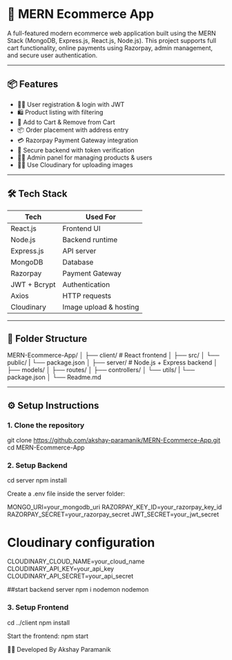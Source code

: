 # 🛒 MERN Ecommerce App

A full-featured modern ecommerce web application built using the MERN Stack (MongoDB, Express.js, React.js, Node.js). This project supports full cart functionality, online payments using Razorpay, admin management, and secure user authentication.

---

## 📦 Features

- 🧑‍💻 User registration & login with JWT
- 🛍️ Product listing with filtering
- 🛒 Add to Cart & Remove from Cart
- 📦 Order placement with address entry
- 💳 Razorpay Payment Gateway integration
- 🔐 Secure backend with token verification
- 🧑‍💼 Admin panel for managing products & users
- 🧑‍💼 Use Cloudinary for uploading images

---

## 🛠️ Tech Stack

| Tech         | Used For         |
|--------------|------------------|
| React.js     | Frontend UI      |
| Node.js      | Backend runtime  |
| Express.js   | API server       |
| MongoDB      | Database         |
| Razorpay     | Payment Gateway  |
| JWT + Bcrypt | Authentication   |
| Axios        | HTTP requests    |
| Cloudinary   | Image upload & hosting    |

---

## 📁 Folder Structure

MERN-Ecommerce-App/
│
├── client/ # React frontend
│ ├── src/
│ └── public/
| └── package.json
│
├── server/ # Node.js + Express backend
│ ├── models/
│ ├── routes/
│ ├── controllers/
│ └── utils/
| └── package.json
│
└── Readme.md



---

## ⚙️ Setup Instructions

### 1. Clone the repository

git clone https://github.com/akshay-paramanik/MERN-Ecommerce-App.git
cd MERN-Ecommerce-App

### 2. Setup Backend
cd server
npm install

Create a .env file inside the server folder:

MONGO_URI=your_mongodb_uri
RAZORPAY_KEY_ID=your_razorpay_key_id
RAZORPAY_SECRET=your_razorpay_secret
JWT_SECRET=your_jwt_secret
# Cloudinary configuration
CLOUDINARY_CLOUD_NAME=your_cloud_name
CLOUDINARY_API_KEY=your_api_key
CLOUDINARY_API_SECRET=your_api_secret


##start backend server
npm i nodemon
nodemon

### 3. Setup Frontend
cd ../client
npm install

Start the frontend:
npm start


🙋‍♂️ Developed By
Akshay Paramanik



